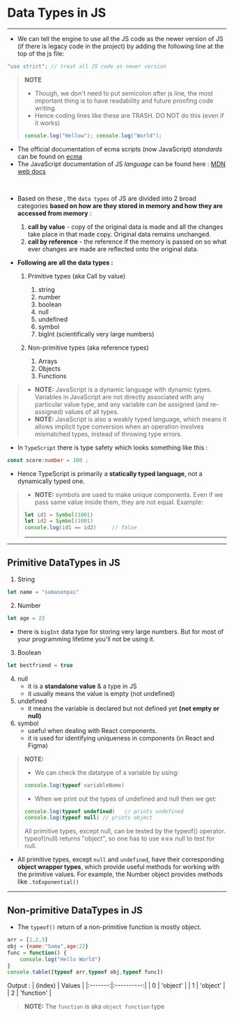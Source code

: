 # Data Types in JS 
---

- We can tell the engine to use all the JS code as the newer version of JS (if there is legacy code in the project) by adding the following line at the top of the js file: 
```javascript
"use strict"; // treat all JS code as newer version
```

>**NOTE**
>- Though, we don't need to put semicolon after js line, the most important thing is to have readability and future proofing code writing. 
>- Hence coding lines like these are TRASH. DO NOT do this (even if it works) 
>```javascript
>console.log("Hellow"); console.log("World");
>```
- The official documentation of ecma scripts (now JavaScript) _standards_ can be found on [ecma](https://tc39.es/ecma262/)
- The JavaScript documentation of JS _language_ can be found here : [MDN web docs](https://developer.mozilla.org/en-US/docs/Web/JavaScript)

<br>

- Based on these , the `data types` of JS are divided into 2 broad categories **based on how are they stored in memory and how they are accessed from memory** : 
  1. **call by value** - copy of the original data is made and all the changes take place in that made copy. Original data remains unchanged.
  2. **call by reference** - the reference if the memory is passed on so what ever changes are made are reflected onto the original data.
   
- **Following are all the data types :** 
    1. Primitive types (aka Call by value)
       1. string
       2. number
       3. boolean
       4. null
       5. undefined 
       6. symbol
       7. bigInt (scientifically very large numbers)
   
    2. Non-primitive types (aka reference types)
       1. Arrays
       2. Objects
       3. Functions 

>- **NOTE:** JavaScript is a dynamic language with dynamic types. Variables in JavaScript are not directly associated with any particular value type, and any variable can be assigned (and re-assigned) values of all types.
>- **NOTE:** JavaScript is also a weakly typed language, which means it allows implicit type conversion when an operation involves mismatched types, instead of throwing type errors.

- In `TypeScript` there is type safety which looks something like this : 
```typescript
const score:number = 100 ;
```
- Hence TypeScript is primarily a **statically typed language**, not a dynamically typed one.
>- **NOTE:** symbols are used to make unique components. Even if we pass same value inside them, they are not equal. Example:
>```javascript
>let id1 = Symbol(1001)
>let id2 = Symbol(1001)
>console.log(id1 == id2)     // false
>```
>---
---

## Primitive DataTypes in JS
1. String 
```javascript
let name = "somasenpai"
```
2. Number
```javascript
let age = 23
```
- there is `bigInt` data type for storing very large numbers. But for most of your programming lifetime you'll not be using it.
3. Boolean
```javascript
let bestfriend = true
```
4. null
    - it is a **standalone value** & a type in JS
    - it usually means the value is empty (not undefined)
5. undefined 
    - it means the variable is declared but not defined yet **(not empty or null)**
6. symbol
    - useful when dealing with React components. 
    - it is used for identifying uniqueness in components (in React and Figma)

>**NOTE:**
>- We can check the datatype of a variable by using: 
>```javascript
>console.log(typeof variableName)
>```
>- When we print out the types of undefined and null then we get: 
>```javascript
>console.log(typeof undefined)   // prints undefined
>console.log(typeof null) // prints object
>```
> All primitive types, except null, can be tested by the typeof() operator. typeof(null) returns "object", so one has to use **===** null to test for null.

- All primitive types, except `null` and `undefined`, have their corresponding **object wrapper types**, which provide useful methods for working with the primitive values. For example, the Number object provides methods like `.toExponential()`

--- 
## Non-primitive DataTypes in JS 

- The `typeof()` return of a non-primitive function is mostly object.
```javascript
arr = [1,2,3]
obj = {name:"Soma",age:22}
func = function() {
    console.log("Hello World")
}
console.table([typeof arr,typeof obj,typeof func])
```
Output :
| (index) |   Values   |
|:-------:|:----------:|
|    0    |  'object'  |
|    1    |  'object'  |
|    2    | 'function' |

> **NOTE:** The `function` is aka `object function` type
